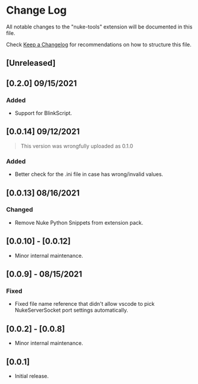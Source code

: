 # Change Log

All notable changes to the "nuke-tools" extension will be documented in this file.

Check [Keep a Changelog](http://keepachangelog.com/) for recommendations on how to structure this file.

## [Unreleased]

## [0.2.0] 09/15/2021

### Added

- Support for BlinkScript.

## [0.0.14] 09/12/2021

> This version was wrongfully uploaded as 0.1.0

### Added

- Better check for the .ini file in case has wrong/invalid values.

## [0.0.13] 08/16/2021

### Changed

- Remove Nuke Python Snippets from extension pack.

## [0.0.10] - [0.0.12]

- Minor internal maintenance.

## [0.0.9] - 08/15/2021

### Fixed

- Fixed file name reference that didn't allow vscode to pick NukeServerSocket port settings automatically.

## [0.0.2] - [0.0.8]

- Minor internal maintenance.

## [0.0.1]

- Initial release.
